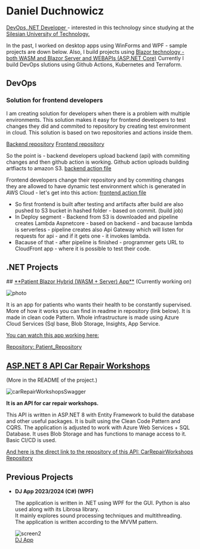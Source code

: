 <h1>Daniel Duchnowicz</h1> 
<p><u> DevOps,.NET Developer </u> - interested in this technology since studying at the <u>Silesian University of Technology.</u></p>

In the past, I worked on desktop apps using WinForms and WPF - sample projects are down below.
Also, I build projects using <u>Blazor technology - both WASM and Blazor Server and WEBAPIs (ASP.NET Core)</u>
Currently I build DevOps slutions using Github Actions, Kubernetes and Terraform.

<h2>DevOps</h2>
<h3>Solution for frontend developers</h3>

I am creating solution for developers when there is a problem with multiple environments.
This solution makes it easy for frontend developers to test changes they did and commited to repository by creating test environment in cloud.
This solution is based on two repositories and actions inside them.

[Backend repository](https://github.com/danielduch212/FrontendSolutionLogic1)
[Frontend repository](https://github.com/danielduch212/FrontendSolutionFront1)

So the point is - backend developers upload backend (api) with commiting changes and then github action is working.
Github action uploads building artfiacts to amazon S3.  [backend action file](https://github.com/danielduch212/FrontendSolutionLogic1/actions/runs/11824905181/workflow)

Frontend developers change their repository and by commiting changes they are allowed to have dynamic test environment which is generated in AWS Cloud - let's get into this action:
[frontend action file](https://github.com/danielduch212/FrontendSolutionFront1/actions/runs/11856652569/workflow)

- So first frontend is built after testing and artifacts after build are also pushed to S3 bucket in hashed folder - based on commit. (build job)
- In Deploy segment - Backend from S3 is downloaded and pipeline creates Lambda Aspnetcore - based on backend - and bacause lambda is serverless - pipeline creates also Api Gateway which will listen for requests for api - and if it gets one - it invokes lambda.
- Bacause of that - after pipeline is finished - programmer gets URL to CloudFront app - where it is possible to test their code.


<h2>.NET Projects</h2>
## <u>**Patient Blazor Hybrid (WASM + Server) App**</u>
(Currently working on)

![photo](https://github.com/user-attachments/assets/abf23f67-e4bc-4dea-9c3d-dabc1d010788)

It is an app for patients who wants their health to be constantly supervised. More of how it works you can find in readme in repository (link below). It is made in clean code Pattern. Whole infrastructure is made using Azure Cloud Services (Sql base, Blob Storage, Insights, App Service.


<u>You can watch this app working here: </u>

<u>Repository: </u>
[Patient_Repository](https://github.com/danielduch212/Patient)


## <u>**ASP.NET 8 API Car Repair Workshops**</u>
(More in the README of the project.)

![carRepairWorkshopsSwagger](https://github.com/user-attachments/assets/931bb093-8bd9-419b-98fb-c2020a8eb01d)

**It is an API for car repair workshops.**  

This API is written in ASP.NET 8 with Entity Framework to build the database and other useful packages. It is built using the Clean Code Pattern and CQRS. The application is adjusted to work with Azure Web Services + SQL Database. It uses Blob Storage and has functions to manage access to it. Basic CI/CD is used.


<u>And here is the direct link to the repository of this API: </u>
[CarRepairWorkshops Repository](https://github.com/danielduch212/CarRepairWorkshops)

## Previous Projects

- **DJ App 2023/2024 (C#) (WPF)**
  
  The application is written in .NET using WPF for the GUI. Python is also used along with its Librosa library.  
  It mainly explores sound processing techniques and multithreading.  
  The application is written according to the MVVM pattern.
  
  ![screen2](https://github.com/danielduch212/danielduch212/assets/72360092/99f4fc95-b9b1-417a-9494-f748649bc349)  
  [DJ App](https://github.com/danielduch212/DjProgram)



